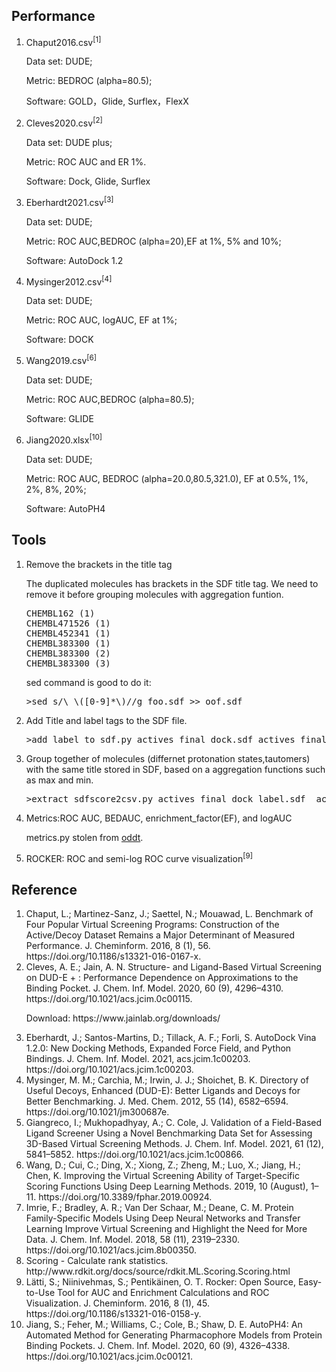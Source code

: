 <h2>Performance</h2>
<ol>
<li>Chaput2016.csv<sup>[1]</sup></li>
<p>Data set: DUDE;</p>
<p>Metric: BEDROC (alpha=80.5);</p>
<p>Software: GOLD，Glide, Surflex，FlexX</p>  
<li>Cleves2020.csv<sup>[2]</sup></li>
<p>Data set: DUDE plus;</p>
<p>Metric: ROC AUC and ER 1%.</p>
<p>Software: Dock, Glide, Surflex</p>
<li>Eberhardt2021.csv<sup>[3]</sup></li>
<p>Data set: DUDE;</p>
<p>Metric: ROC AUC,BEDROC (alpha=20),EF at 1%, 5% and 10%;</p>
<p>Software: AutoDock 1.2</p>
<li>Mysinger2012.csv<sup>[4]</sup></li>
<p>Data set: DUDE;</p>
<p>Metric: ROC AUC, logAUC, EF at 1%;</p>
<p>Software: DOCK</p>
<li>Wang2019.csv<sup>[6]</sup></li>
<p>Data set: DUDE;</p>
<p>Metric: ROC AUC,BEDROC (alpha=80.5);</p>
<p>Software: GLIDE</p>

<li>Jiang2020.xlsx<sup>[10]</sup></li>
<p>Data set: DUDE;</p>
<p>Metric: ROC AUC, BEDROC (alpha=20.0,80.5,321.0), EF at 0.5%, 1%, 2%, 8%, 20%;</p>
<p>Software: AutoPH4</p>
</ol>

<h2>Tools</h2>
<ol>
<li>Remove the brackets in the title tag</li>
<p>The duplicated molecules has brackets in the SDF title tag. We need to remove it before grouping molecules with aggregation funtion.</p>
<pre line="1" lang="python">
CHEMBL162 (1)
CHEMBL471526 (1)
CHEMBL452341 (1)
CHEMBL383300 (1)
CHEMBL383300 (2)
CHEMBL383300 (3)
</pre>
<p>sed command is good to do it:</p>
<pre line="1" lang="python">
>sed s/\ \([0-9]*\)//g foo.sdf >> oof.sdf
</pre>
<li>Add Title and label tags to the SDF file.</li>
<pre line="1" lang="python">
>add_label_to_sdf.py actives_final_dock.sdf actives_final_dock_label.sdf active
</pre>
<li>Group together of molecules (differnet protonation states,tautomers) with the same title stored in SDF, based on a aggregation functions such as max and min.</li>
<pre line="1" lang="python">
>extract_sdfscore2csv.py actives_final_dock_label.sdf  actives_score.csv Chemgauss4 min
</pre>
<li>Metrics:ROC AUC, BEDAUC, enrichment_factor(EF), and logAUC</li>
<p>metrics.py stolen from <a href="https://github.com/oddt/oddt">oddt</a>.</p>

<li>ROCKER: ROC and semi-log ROC curve visualization<sup>[9]</sup></li>
  
</ol>

<h2>Reference</h2>
<ol>
<li>Chaput, L.; Martinez-Sanz, J.; Saettel, N.; Mouawad, L. Benchmark of Four Popular Virtual Screening Programs: Construction of the Active/Decoy Dataset Remains a Major Determinant of Measured Performance. J. Cheminform. 2016, 8 (1), 56. https://doi.org/10.1186/s13321-016-0167-x.</li>
<li>Cleves, A. E.; Jain, A. N. Structure- and Ligand-Based Virtual Screening on DUD-E + : Performance Dependence on Approximations to the Binding Pocket. J. Chem. Inf. Model. 2020, 60 (9), 4296–4310. https://doi.org/10.1021/acs.jcim.0c00115.</li>
<p>Download: https://www.jainlab.org/downloads/</p>
<li>Eberhardt, J.; Santos-Martins, D.; Tillack, A. F.; Forli, S. AutoDock Vina 1.2.0: New Docking Methods, Expanded Force Field, and Python Bindings. J. Chem. Inf. Model. 2021, acs.jcim.1c00203. https://doi.org/10.1021/acs.jcim.1c00203.</li>
<li>Mysinger, M. M.; Carchia, M.; Irwin, J. J.; Shoichet, B. K. Directory of Useful Decoys, Enhanced (DUD-E): Better Ligands and Decoys for Better Benchmarking. J. Med. Chem. 2012, 55 (14), 6582–6594. https://doi.org/10.1021/jm300687e.</li>
<li>Giangreco, I.; Mukhopadhyay, A.; C. Cole, J. Validation of a Field-Based Ligand Screener Using a Novel Benchmarking Data Set for Assessing 3D-Based Virtual Screening Methods. J. Chem. Inf. Model. 2021, 61 (12), 5841–5852. https://doi.org/10.1021/acs.jcim.1c00866.</li>
<li>Wang, D.; Cui, C.; Ding, X.; Xiong, Z.; Zheng, M.; Luo, X.; Jiang, H.; Chen, K. Improving the Virtual Screening Ability of Target-Specific Scoring Functions Using Deep Learning Methods. 2019, 10 (August), 1–11. https://doi.org/10.3389/fphar.2019.00924.</li>
<li>Imrie, F.; Bradley, A. R.; Van Der Schaar, M.; Deane, C. M. Protein Family-Specific Models Using Deep Neural Networks and Transfer Learning Improve Virtual Screening and Highlight the Need for More Data. J. Chem. Inf. Model. 2018, 58 (11), 2319–2330. https://doi.org/10.1021/acs.jcim.8b00350.</li>  
<li>Scoring - Calculate rank statistics. http://www.rdkit.org/docs/source/rdkit.ML.Scoring.Scoring.html</li>
<li>Lätti, S.; Niinivehmas, S.; Pentikäinen, O. T. Rocker: Open Source, Easy-to-Use Tool for AUC and Enrichment Calculations and ROC Visualization. J. Cheminform. 2016, 8 (1), 45. https://doi.org/10.1186/s13321-016-0158-y.</li>
<li>Jiang, S.; Feher, M.; Williams, C.; Cole, B.; Shaw, D. E. AutoPH4: An Automated Method for Generating Pharmacophore Models from Protein Binding Pockets. J. Chem. Inf. Model. 2020, 60 (9), 4326–4338. https://doi.org/10.1021/acs.jcim.0c00121.</li>
</ol>
